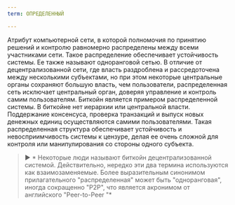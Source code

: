 ```yaml
---
term: ОПРЕДЕЛЕННЫЙ

---
```

Атрибут компьютерной сети, в которой полномочия по принятию решений и контролю равномерно распределены между всеми участниками сети. Такое распределение обеспечивает устойчивость системы. Ее также называют одноранговой сетью. В отличие от децентрализованной сети, где власть раздроблена и рассредоточена между несколькими субъектами, но при этом некоторые центральные органы сохраняют большую власть, чем пользователи, распределенная сеть исключает центральный орган, доверяя управление и контроль самим пользователям. Биткойн является примером распределенной системы. В биткойне нет иерархии или центральной власти. Поддержание консенсуса, проверка транзакций и выпуск новых денежных единиц осуществляются самими пользователями. Такая распределенная структура обеспечивает устойчивость и невосприимчивость системы к цензуре, делая ее очень сложной для контроля или манипулирования со стороны одного субъекта.

> ► * Некоторые люди называют биткойн децентрализованной системой. Действительно, нередко эти два термина используются как взаимозаменяемые. Более выразительным синонимом прилагательного "распределенная" может быть "одноранговая", иногда сокращенно "P2P", что является акронимом от английского "Peer-to-Peer "*